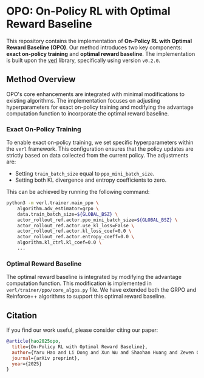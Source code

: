 # OPO: On-Policy RL with Optimal Reward Baseline

This repository contains the implementation of **On-Policy RL with Optimal Reward Baseline (OPO)**. Our method introduces two key components: **exact on-policy training** and **optimal reward baseline**.
The implementation is built upon the [verl](https://github.com/volcengine/verl) library, specifically using version `v0.2.0`.

## Method Overview

OPO's core enhancements are integrated with minimal modifications to existing algorithms. The implementation focuses on adjusting hyperparameters for exact on-policy training and modifying the advantage computation function to incorporate the optimal reward baseline.

### Exact On-Policy Training

To enable exact on-policy training, we set specific hyperparameters within the `verl` framework. This configuration ensures that the policy updates are strictly based on data collected from the current policy. The adjustments are:

* Setting `train_batch_size` equal to `ppo_mini_batch_size`.
* Setting both KL divergence and entropy coefficients to zero.

This can be achieved by running the following command:

```bash
python3 -m verl.trainer.main_ppo \
    algorithm.adv_estimator=grpo \
    data.train_batch_size=${GLOBAL_BSZ} \
    actor_rollout_ref.actor.ppo_mini_batch_size=${GLOBAL_BSZ} \
    actor_rollout_ref.actor.use_kl_loss=False \
    actor_rollout_ref.actor.kl_loss_coef=0.0 \
    actor_rollout_ref.actor.entropy_coeff=0.0 \
    algorithm.kl_ctrl.kl_coef=0.0 \
    ...
```

### Optimal Reward Baseline

The optimal reward baseline is integrated by modifying the advantage computation function. This modification is implemented in `verl/trainer/ppo/core_algos.py` file. We have extended both the GRPO and Reinforce++ algorithms to support this optimal reward baseline.

## Citation

If you find our work useful, please consider citing our paper:

```bibtex
@article{hao2025opo,
  title={On-Policy RL with Optimal Reward Baseline},
  author={Yaru Hao and Li Dong and Xun Wu and Shaohan Huang and Zewen Chi and Furu Wei},
  journal={arXiv preprint},
  year={2025}
}
```
